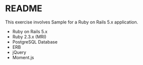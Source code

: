 # README

This exercise involves Sample for a Ruby on Rails 5.x application.  

* Ruby on Rails 5.x
* Ruby 2.3.x (MRI)
* PostgreSQL Database
* ERB
* jQuery
* Moment.js
